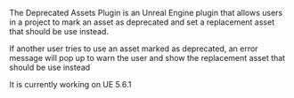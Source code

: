 The Deprecated Assets Plugin is an Unreal Engine plugin that allows users in a project to mark an asset as deprecated and set a replacement asset that should be use instead.

If another user tries to use an asset marked as deprecated, an error message will pop up to warn the user and show the replacement asset that should be use instead

It is currently working on UE 5.6.1 


